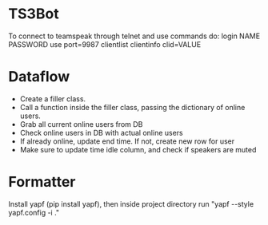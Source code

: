 # TS3Bot

To connect to teamspeak through telnet and use commands do:
login NAME PASSWORD
use port=9987
clientlist
clientinfo clid=VALUE

# Dataflow

* Create a filler class.
* Call a function inside the filler class, passing the dictionary of online users.
* Grab all current online users from DB
* Check online users in DB with actual online users
* If already online, update end time. If not, create new row for user
* Make sure to update time idle column, and check if speakers are muted

# Formatter

Install yapf (pip install yapf), then inside project directory run "yapf --style yapf.config -i ."